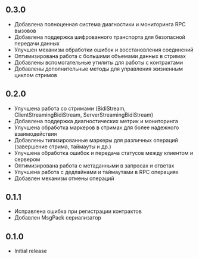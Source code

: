 ## 0.3.0

- Добавлена полноценная система диагностики и мониторинга RPC вызовов
- Добавлена поддержка шифрованного транспорта для безопасной передачи данных
- Улучшен механизм обработки ошибок и восстановления соединений
- Оптимизирована работа с большими объемами данных в стримах
- Добавлены вспомогательные утилиты для работы с контрактами
- Добавлены дополнительные методы для управления жизненным циклом стримов

## 0.2.0

- Улучшена работа со стримами (BidiStream, ClientStreamingBidiStream, ServerStreamingBidiStream)
- Добавлена поддержка диагностических метрик и мониторинга
- Улучшена обработка маркеров в стримах для более надежного взаимодействия
- Добавлены типизированные маркеры для различных операций (завершение стрима, таймауты и др.)
- Улучшена обработка ошибок и передача статусов между клиентом и сервером
- Оптимизирована работа с метаданными в запросах и ответах
- Улучшена работа с дедлайнами и таймаутами в RPC операциях
- Добавлен механизм отмены операций

## 0.1.1

- Исправлена ошибка при регистрации контрактов
- Добавлен MsgPack сериализатор

## 0.1.0

- Initial release
